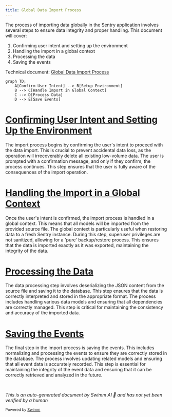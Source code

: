 ```yaml
---
title: Global Data Import Process
---
```

The process of importing data globally in the Sentry application involves several steps to ensure data integrity and proper handling. This document will cover:

1. Confirming user intent and setting up the environment
2. Handling the import in a global context
3. Processing the data
4. Saving the events

Technical document: <SwmLink doc-title="Global Data Import Process">[Global Data Import Process](/.swm/global-data-import-process.xakzhqsc.sw.md)</SwmLink>

```mermaid
graph TD;
    A[Confirm User Intent] --> B[Setup Environment]
    B --> C[Handle Import in Global Context]
    C --> D[Process Data]
    D --> E[Save Events]
```

# [Confirming User Intent and Setting Up the Environment](https://app.swimm.io/repos/Z2l0aHViJTNBJTNBc2VudHJ5LWRlbW8tMSUzQSUzQVN3aW1tLURlbW8=/docs/xakzhqsc#import_global)

The import process begins by confirming the user's intent to proceed with the data import. This is crucial to prevent accidental data loss, as the operation will irrecoverably delete all existing low-volume data. The user is prompted with a confirmation message, and only if they confirm, the process continues. This step ensures that the user is fully aware of the consequences of the import operation.

# [Handling the Import in a Global Context](https://app.swimm.io/repos/Z2l0aHViJTNBJTNBc2VudHJ5LWRlbW8tMSUzQSUzQVN3aW1tLURlbW8=/docs/xakzhqsc#import_in_global_scope)

Once the user's intent is confirmed, the import process is handled in a global context. This means that all models will be imported from the provided source file. The global context is particularly useful when restoring data to a fresh Sentry instance. During this step, superuser privileges are not sanitized, allowing for a 'pure' backup/restore process. This ensures that the data is imported exactly as it was exported, maintaining the integrity of the data.

# [Processing the Data](https://app.swimm.io/repos/Z2l0aHViJTNBJTNBc2VudHJ5LWRlbW8tMSUzQSUzQVN3aW1tLURlbW8=/docs/xakzhqsc#_import)

The data processing step involves deserializing the JSON content from the source file and saving it to the database. This step ensures that the data is correctly interpreted and stored in the appropriate format. The process includes handling various data models and ensuring that all dependencies are correctly managed. This step is critical for maintaining the consistency and accuracy of the imported data.

# [Saving the Events](https://app.swimm.io/repos/Z2l0aHViJTNBJTNBc2VudHJ5LWRlbW8tMSUzQSUzQVN3aW1tLURlbW8=/docs/xakzhqsc#save)

The final step in the import process is saving the events. This includes normalizing and processing the events to ensure they are correctly stored in the database. The process involves updating related models and ensuring that all event data is accurately recorded. This step is essential for maintaining the integrity of the event data and ensuring that it can be correctly retrieved and analyzed in the future.

&nbsp;

*This is an auto-generated document by Swimm AI 🌊 and has not yet been verified by a human*

<SwmMeta version="3.0.0" repo-id="Z2l0aHViJTNBJTNBc2VudHJ5LWRlbW8tMSUzQSUzQVN3aW1tLURlbW8=" repo-name="sentry-demo-1" doc-type="product-flows"><sup>Powered by [Swimm](/)</sup></SwmMeta>
